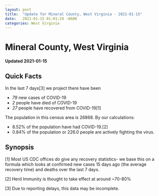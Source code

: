 ```yaml
---
layout: post
title:  "Update for Mineral County, West Virginia - 2021-01-15"
date:   2021-01-15 01:01:29 -0600
categories: West Virginia
---
```


# Mineral County, West Virginia
#### Updated 2021-01-15

## Quick Facts

In the last 7 days[3] we project there have been
- *79* new cases of COVID-19
- *2* people have died of COVID-19
- *27* people have recovered from COVID-19[1]

The population in this census area is 26868. By our calculations:
- 8.52% of the population have had COVID-19.[2]
- 0.84% of the population or 226.0 people are actively fighting the virus.

## Synopsis




[1] Most US CDC offices do give any recovery statistics- we base this on a formula which looks at confirmed new cases
15 days ago (the average recovery time) and deaths over the last 7 days.

[2] Herd Immunity is thought to take effect at around ~70-80%

[3] Due to reporting delays, this data may be incomplete.
 
    